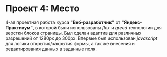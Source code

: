 # Проект 4: Место

4-ая проектная работа курса **"Веб-разработчик"** от **"Яндекс-Практикум"**, в которой были использованы *flex* и *greed* технологии для верстки блоков страницы. Был сделан адаптив для различных разрешений от 1280px до 300px.
Впервые был использован *javascript* для логики открытия/закрытия формы, а так же внесения и редактирования данных в заданные поля.
